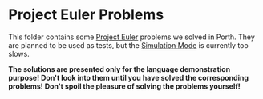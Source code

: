# Project Euler Problems

This folder contains some [Project Euler](https://projecteuler.net/) problems we solved in Porth. They are planned to be used as tests, but the [Simulation Mode](https://github.com/tsoding/porth/blob/c15888ae3d37f85f5f0ff8734f58c1e64ba77d30/README.md#simulation) is currently too slows.

**The solutions are presented only for the language demonstration purpose! Don't look into them until you have solved the corresponding problems! Don't spoil the pleasure of solving the problems yourself!**
